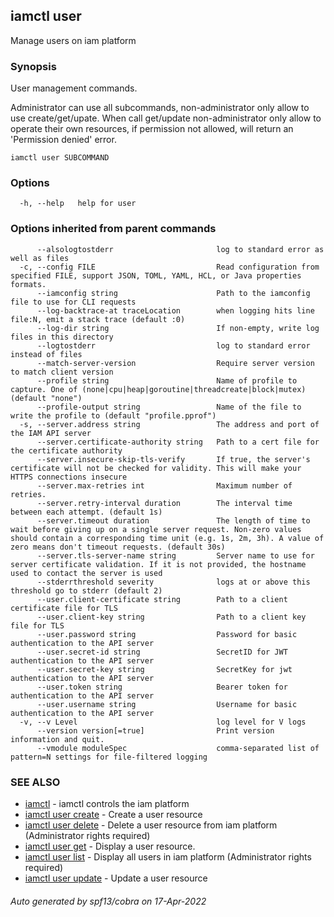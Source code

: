 ## iamctl user

Manage users on iam platform

### Synopsis

User management commands.
  
 Administrator can use all subcommands, non-administrator only allow to use create/get/upate. When call get/update non-administrator only allow to operate their own resources, if permission not allowed, will return an 'Permission denied' error.

```
iamctl user SUBCOMMAND
```

### Options

```
  -h, --help   help for user
```

### Options inherited from parent commands

```
      --alsologtostderr                       log to standard error as well as files
  -c, --config FILE                           Read configuration from specified FILE, support JSON, TOML, YAML, HCL, or Java properties formats.
      --iamconfig string                      Path to the iamconfig file to use for CLI requests
      --log-backtrace-at traceLocation        when logging hits line file:N, emit a stack trace (default :0)
      --log-dir string                        If non-empty, write log files in this directory
      --logtostderr                           log to standard error instead of files
      --match-server-version                  Require server version to match client version
      --profile string                        Name of profile to capture. One of (none|cpu|heap|goroutine|threadcreate|block|mutex) (default "none")
      --profile-output string                 Name of the file to write the profile to (default "profile.pprof")
  -s, --server.address string                 The address and port of the IAM API server
      --server.certificate-authority string   Path to a cert file for the certificate authority
      --server.insecure-skip-tls-verify       If true, the server's certificate will not be checked for validity. This will make your HTTPS connections insecure
      --server.max-retries int                Maximum number of retries.
      --server.retry-interval duration        The interval time between each attempt. (default 1s)
      --server.timeout duration               The length of time to wait before giving up on a single server request. Non-zero values should contain a corresponding time unit (e.g. 1s, 2m, 3h). A value of zero means don't timeout requests. (default 30s)
      --server.tls-server-name string         Server name to use for server certificate validation. If it is not provided, the hostname used to contact the server is used
      --stderrthreshold severity              logs at or above this threshold go to stderr (default 2)
      --user.client-certificate string        Path to a client certificate file for TLS
      --user.client-key string                Path to a client key file for TLS
      --user.password string                  Password for basic authentication to the API server
      --user.secret-id string                 SecretID for JWT authentication to the API server
      --user.secret-key string                SecretKey for jwt authentication to the API server
      --user.token string                     Bearer token for authentication to the API server
      --user.username string                  Username for basic authentication to the API server
  -v, --v Level                               log level for V logs
      --version version[=true]                Print version information and quit.
      --vmodule moduleSpec                    comma-separated list of pattern=N settings for file-filtered logging
```

### SEE ALSO

* [iamctl](iamctl.md)	 - iamctl controls the iam platform
* [iamctl user create](iamctl_user_create.md)	 - Create a user resource
* [iamctl user delete](iamctl_user_delete.md)	 - Delete a user resource from iam platform (Administrator rights required)
* [iamctl user get](iamctl_user_get.md)	 - Display a user resource.
* [iamctl user list](iamctl_user_list.md)	 - Display all users in iam platform (Administrator rights required)
* [iamctl user update](iamctl_user_update.md)	 - Update a user resource

###### Auto generated by spf13/cobra on 17-Apr-2022
